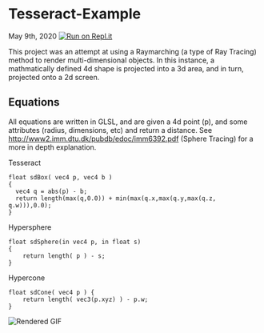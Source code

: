# Tesseract-Example
May 9th, 2020
[![Run on Repl.it](https://repl.it/badge/github/19UV/Tesseract-Example)](https://repl.it/github/19UV/Tesseract-Example)

This project was an attempt at using a Raymarching (a type of Ray Tracing) method to render multi-dimensional objects. In this instance, a mathmatically defined 4d shape is projected into a 3d area, and in turn, projected onto a 2d screen.

## Equations
All equations are written in GLSL, and are given a 4d point (p), and some attributes (radius, dimensions, etc) and return a distance. See http://www2.imm.dtu.dk/pubdb/edoc/imm6392.pdf (Sphere Tracing) for a more in depth explanation.

Tesseract
```
float sdBox( vec4 p, vec4 b )
{
  vec4 q = abs(p) - b;
  return length(max(q,0.0)) + min(max(q.x,max(q.y,max(q.z, q.w))),0.0);
}
```

Hypersphere
```
float sdSphere(in vec4 p, in float s)
{
	return length( p ) - s;
}
```

Hypercone
```
float sdCone( vec4 p ) {
    return length( vec3(p.xyz) ) - p.w;
}
```


![Rendered GIF](https://19uv.github.io/Tesseract-Example/docs/output.gif)
